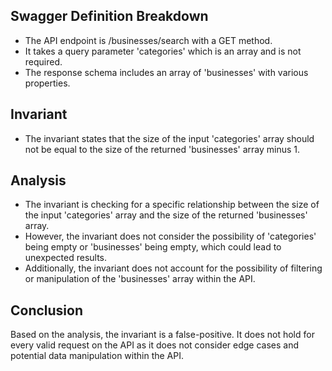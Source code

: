 ## Swagger Definition Breakdown
- The API endpoint is /businesses/search with a GET method.
- It takes a query parameter 'categories' which is an array and is not required.
- The response schema includes an array of 'businesses' with various properties.

## Invariant
- The invariant states that the size of the input 'categories' array should not be equal to the size of the returned 'businesses' array minus 1.

## Analysis
- The invariant is checking for a specific relationship between the size of the input 'categories' array and the size of the returned 'businesses' array.
- However, the invariant does not consider the possibility of 'categories' being empty or 'businesses' being empty, which could lead to unexpected results.
- Additionally, the invariant does not account for the possibility of filtering or manipulation of the 'businesses' array within the API.

## Conclusion
Based on the analysis, the invariant is a false-positive. It does not hold for every valid request on the API as it does not consider edge cases and potential data manipulation within the API.
